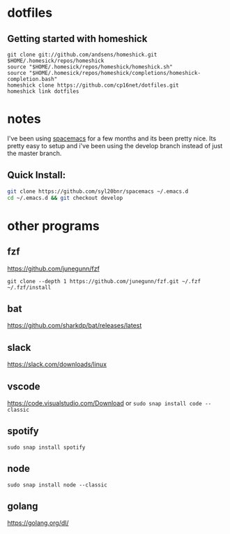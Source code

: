# dotfiles
## Getting started with homeshick

    git clone git://github.com/andsens/homeshick.git $HOME/.homesick/repos/homeshick
    source "$HOME/.homesick/repos/homeshick/homeshick.sh"
    source "$HOME/.homesick/repos/homeshick/completions/homeshick-completion.bash"
    homeshick clone https://github.com/cp16net/dotfiles.git
    homeshick link dotfiles

# notes

I've been using [spacemacs](https://github.com/syl20bnr/spacemacs/) for a few months and its been pretty nice. Its pretty easy to setup and i've been using the develop branch instead of just the master branch.

## Quick Install:

```bash
git clone https://github.com/syl20bnr/spacemacs ~/.emacs.d
cd ~/.emacs.d && git checkout develop
```

# other programs

## fzf
https://github.com/junegunn/fzf

```
git clone --depth 1 https://github.com/junegunn/fzf.git ~/.fzf
~/.fzf/install
```

## bat
https://github.com/sharkdp/bat/releases/latest

## slack
https://slack.com/downloads/linux

## vscode
https://code.visualstudio.com/Download or `sudo snap install code --classic`

## spotify
`sudo snap install spotify`

## node
`sudo snap install node --classic`

## golang
https://golang.org/dl/
